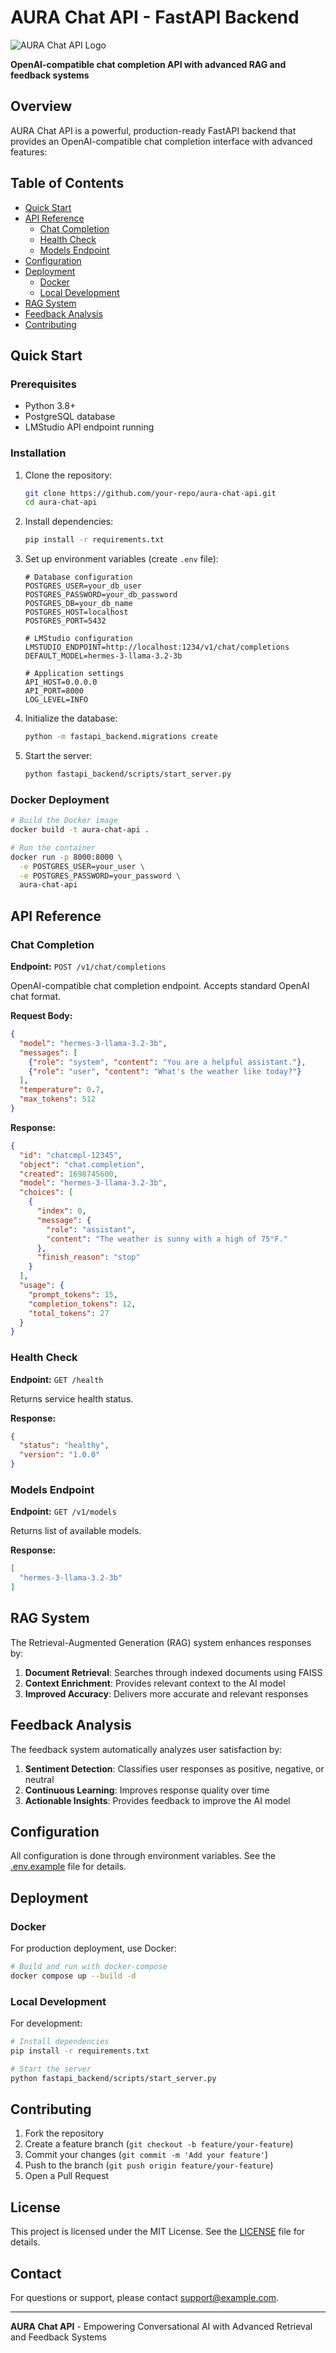 # AURA Chat API - FastAPI Backend

![AURA Chat API Logo](https://example.com/logo.png)

**OpenAI-compatible chat completion API with advanced RAG and feedback systems**

## Overview

AURA Chat API is a powerful, production-ready FastAPI backend that provides an OpenAI-compatible chat completion interface with advanced features:


## Table of Contents

- [Quick Start](#quick-start)
- [API Reference](#api-reference)
  - [Chat Completion](#chat-completion)
  - [Health Check](#health-check)
  - [Models Endpoint](#models-endpoint)
- [Configuration](#configuration)
- [Deployment](#deployment)
  - [Docker](#docker)
  - [Local Development](#local-development)
- [RAG System](#rag-system)
- [Feedback Analysis](#feedback-analysis)
- [Contributing](#contributing)

## Quick Start

### Prerequisites

- Python 3.8+
- PostgreSQL database
- LMStudio API endpoint running

### Installation

1. Clone the repository:
   ```bash
   git clone https://github.com/your-repo/aura-chat-api.git
   cd aura-chat-api
   ```

2. Install dependencies:
   ```bash
   pip install -r requirements.txt
   ```

3. Set up environment variables (create `.env` file):
   ```env
   # Database configuration
   POSTGRES_USER=your_db_user
   POSTGRES_PASSWORD=your_db_password
   POSTGRES_DB=your_db_name
   POSTGRES_HOST=localhost
   POSTGRES_PORT=5432

   # LMStudio configuration
   LMSTUDIO_ENDPOINT=http://localhost:1234/v1/chat/completions
   DEFAULT_MODEL=hermes-3-llama-3.2-3b

   # Application settings
   API_HOST=0.0.0.0
   API_PORT=8000
   LOG_LEVEL=INFO
   ```

4. Initialize the database:
   ```bash
   python -m fastapi_backend.migrations create
   ```

5. Start the server:
   ```bash
   python fastapi_backend/scripts/start_server.py
   ```

### Docker Deployment

```bash
# Build the Docker image
docker build -t aura-chat-api .

# Run the container
docker run -p 8000:8000 \
  -e POSTGRES_USER=your_user \
  -e POSTGRES_PASSWORD=your_password \
  aura-chat-api
```

## API Reference

### Chat Completion

**Endpoint:** `POST /v1/chat/completions`

OpenAI-compatible chat completion endpoint. Accepts standard OpenAI chat format.

**Request Body:**
```json
{
  "model": "hermes-3-llama-3.2-3b",
  "messages": [
    {"role": "system", "content": "You are a helpful assistant."},
    {"role": "user", "content": "What's the weather like today?"}
  ],
  "temperature": 0.7,
  "max_tokens": 512
}
```

**Response:**
```json
{
  "id": "chatcmpl-12345",
  "object": "chat.completion",
  "created": 1698745600,
  "model": "hermes-3-llama-3.2-3b",
  "choices": [
    {
      "index": 0,
      "message": {
        "role": "assistant",
        "content": "The weather is sunny with a high of 75°F."
      },
      "finish_reason": "stop"
    }
  ],
  "usage": {
    "prompt_tokens": 15,
    "completion_tokens": 12,
    "total_tokens": 27
  }
}
```

### Health Check

**Endpoint:** `GET /health`

Returns service health status.

**Response:**
```json
{
  "status": "healthy",
  "version": "1.0.0"
}
```

### Models Endpoint

**Endpoint:** `GET /v1/models`

Returns list of available models.

**Response:**
```json
[
  "hermes-3-llama-3.2-3b"
]
```

## RAG System

The Retrieval-Augmented Generation (RAG) system enhances responses by:

1. **Document Retrieval**: Searches through indexed documents using FAISS
2. **Context Enrichment**: Provides relevant context to the AI model
3. **Improved Accuracy**: Delivers more accurate and relevant responses

## Feedback Analysis

The feedback system automatically analyzes user satisfaction by:

1. **Sentiment Detection**: Classifies user responses as positive, negative, or neutral
2. **Continuous Learning**: Improves response quality over time
3. **Actionable Insights**: Provides feedback to improve the AI model

## Configuration

All configuration is done through environment variables. See the [.env.example](.env.example) file for details.

## Deployment

### Docker

For production deployment, use Docker:

```bash
# Build and run with docker-compose
docker compose up --build -d
```

### Local Development

For development:

```bash
# Install dependencies
pip install -r requirements.txt

# Start the server
python fastapi_backend/scripts/start_server.py
```

## Contributing

1. Fork the repository
2. Create a feature branch (`git checkout -b feature/your-feature`)
3. Commit your changes (`git commit -m 'Add your feature'`)
4. Push to the branch (`git push origin feature/your-feature`)
5. Open a Pull Request

## License

This project is licensed under the MIT License. See the [LICENSE](LICENSE) file for details.

## Contact

For questions or support, please contact [support@example.com](mailto:support@example.com).

---

**AURA Chat API** - Empowering Conversational AI with Advanced Retrieval and Feedback Systems